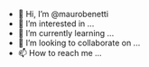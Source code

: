 - 👋 Hi, I’m @maurobenetti
- 👀 I’m interested in ...
- 🌱 I’m currently learning ...
- 💞️ I’m looking to collaborate on ...
- 📫 How to reach me ...

<!---
maurobenetti/maurobenetti is a ✨ special ✨ repository because its `README.md` (this file) appears on your GitHub profile.
You can click the Preview link to take a look at your changes.
--->
